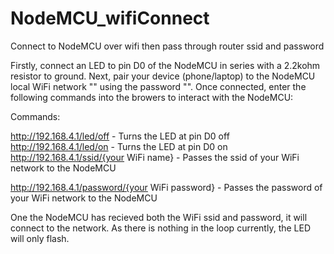 # NodeMCU_wifiConnect
Connect to NodeMCU over wifi then pass through router ssid and password

Firstly, connect an LED to pin D0 of the NodeMCU in series with a 2.2kohm resistor to ground.
Next, pair your device (phone/laptop) to the NodeMCU local WiFi network "" using the password "".
Once connected, enter the following commands into the browers to interact with the NodeMCU:

Commands: 

http://192.168.4.1/led/off                          - Turns the LED at pin D0 off
http://192.168.4.1/led/on                           - Turns the LED at pin D0 on
http://192.168.4.1/ssid/{your WiFi name}            - Passes the ssid of your WiFi network to the NodeMCU

http://192.168.4.1/password/{your WiFi password}    - Passes the password of your WiFi network to the NodeMCU

One the NodeMCU has recieved both the WiFi ssid and password, it will connect to the network. As there is nothing
in the loop currently, the LED will only flash. 
